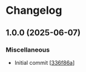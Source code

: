 # Changelog

<a name="1.0.0"></a>
## 1.0.0 (2025-06-07)

### Miscellaneous

-  Initial commit [[336f86a](https://github.com/YunSeok-Choi/YunSeok-Choi-Solvr-Q6/commit/336f86a6aef722817bd54cd5fb38922f34b92e79)]


